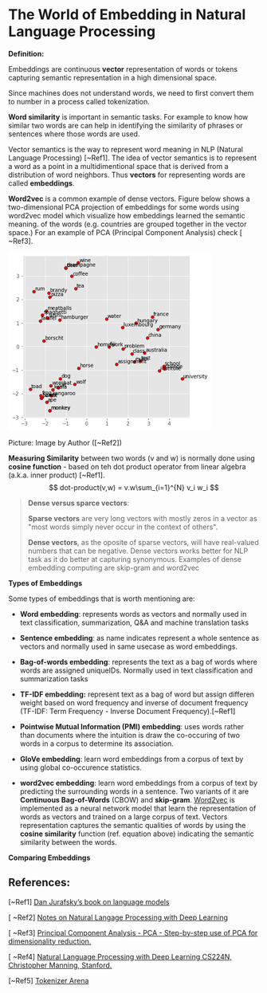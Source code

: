 # The World of Embedding in Natural Language Processing



**Definition:**

Embeddings are continuous **vector** representation of words or tokens capturing semantic representation in a high dimensional space.

Since machines does not understand words, we need to first convert them to number in a process called tokenization. 



**Word similarity** is important in semantic tasks. For example to know how similar  two words are can help in identifying the similarity of phrases or sentences where those words are used.

Vector semantics is the way to represent word meaning in NLP (Natural Language Processing) [~Ref1].  The idea of vector semantics is to represent a word as a point in a multidimentional space that is derived from a distribution of word neighbors. Thus **vectors** for representing words are called **embeddings**.

**Word2vec** is a common example of dense vectors. Figure below shows a two-dimensional PCA projection of embeddings for some words using word2vec model which visualize how embeddings learned the semantic meaning. of the words (e.g. countries are grouped together in the vector space.) For an example of PCA (Principal Component Analysis) check [ ~Ref3].

![img](./assets/cell-10-output-1.png)

Picture: Image by Author ([~Ref2])



**Measuring Similarity** between two words (v and w) is normally done using **cosine function** - based on teh dot product operator from linear algebra (a.k.a. inner product) [~Ref1].
$$
dot-product(v,w) = v.w\sum_{i=1}^{N} v_i w_i
$$

> **Dense versus sparce vectors**: 
>
> **Sparse vectors** are very long vectors with mostly zeros in a vector as "most words simply never occur in the context of others".
>
> **Dense vectors**, as the oposite of sparse vectors, will have real-valued numbers that can be negative. Dense vectors works better for NLP task as it do better at capturing synonymous. Examples of dense embedding computing are skip-gram and word2vec



**Types of Embeddings**

Some types of embeddings that is worth mentioning are:

- **Word embedding**: represents words as vectors and normally used in text classification, summarization, Q&A and machine translation tasks
- **Sentence embedding**: as name indicates represent a whole sentence as vectors and normally used in same usecase as word embeddings.
- **Bag-of-words embedding**: represents the text as a bag of words where words are assigned uniqueIDs. Normally used in text classification and summarization tasks
- **TF-IDF embedding:** represent text as a bag of word but assign differen weight based on word frequency and inverse of document frequency (TF-IDF: Term Frequency - Inverse Document Frequency).[~Ref1]

- **Pointwise Mutual Information (PMI) embedding**: uses words rather than documents where the intuition is draw the co-occuring of two words in a corpus to determine its association. 

- **GloVe embedding**:  learn word embeddings from a corpus of text by using global co-occurence statistics.
- **word2vec embedding**: learn word embeddings from a corpus of text by predicting the surrounding words in a sentence. Two variants of it are **Continuous Bag-of-Words** (CBOW) and **skip-gram**. [Word2vec](https://en.wikipedia.org/wiki/Word2vec) is implemented as a neural network model that learn the representation of words as vectors and trained on a large corpus of text. Vectors representation captures the semantic qualities of words by using the **cosine similarity** function (ref. equation above) indicating the semantic similarity between the words.



**Comparing Embeddings**



## References:

[~Ref1] [Dan Jurafsky’s book on language models](https://web.stanford.edu/~jurafsky/slp3/6.pdf)

[ ~Ref2] [Notes on Natural Langage Processing with Deep Learning](https://marcelcastrobr.github.io/posts/2022-01-04-nlpdeeplearning.html)

[ ~Ref3] [Principal Component Analysis - PCA - Step-by-step use of PCA for dimensionality reduction.](https://marcelcastrobr.github.io/posts/2021-09-21-pca.html)       

[ ~Ref4] [Natural Language Processing with Deep Learning CS224N, Christopher Manning, Stanford.](https://web.stanford.edu/class/archive/cs/cs224n/cs224n.1214/slides/cs224n-2021-lecture02-wordvecs2.pdf)

[~Ref5] [Tokenizer Arena](https://huggingface.co/spaces/Cognitive-Lab/Tokenizer_Arena) 